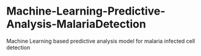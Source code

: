 # Machine-Learning-Predictive-Analysis-MalariaDetection
Machine Learning based predictive analysis model for malaria infected cell detection
